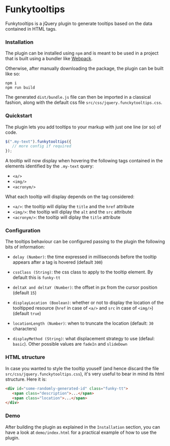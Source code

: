 # Funkytooltips

Funkytooltips is a jQuery plugin to generate tooltips based on the data contained in HTML tags. 

### Installation

The plugin can be installed using `npm` and is meant to be used in a project that is built using a bundler like [Webpack](https://webpack.js.org/).

Otherwise, after manually downloading the package, the plugin can be built like so:

```
npm i
npm run build
```

The generated `dist/bundle.js` file can then be imported in a classical fashion, along with the default css file `src/css/jquery.funckytooltips.css`.

### Quickstart

The plugin lets you add tooltips to your markup with just one line (or so) of code.

```js
$(".my-text").funkytooltips({
   // more config if required
});
```

A tooltip will now display when hovering the following tags contained in the elements identified by the `.my-text` query: 

- `<a/>`
- `<img/>`
- `<acronym/>`

What each tooltip will display depends on the tag considered:

- `<a/>`: the tooltip will diplay the `title` and the `href` attribute
- `<img/>`: the tooltip will diplay the `alt` and the `src` attribute
- `<acronym/>`: the tooltip will diplay the `title` attribute

### Configuration

The tooltips behaviour can be configured passing to the plugin the following bits of information:

- `delay (Number)`: the time expressed in milliseconds before the tooltip appears after a tag is hovered (default `300`)

- `cssClass (String)`: the css class to apply to the tooltip element. By default this is `funky-tt`

- `deltaX and deltaY (Number)`: the offset in px from the cursor position (default `15`)

- `displayLocation (Boolean)`: whether or not to display the location of the tooltipped resource (`href` in case of `<a/>` and `src` in case of `<img/>`) (default `true`)

- `locationLength (Number)`: when to truncate the location (default: `30` characters)

- `displayMethod (String)`: what displacement strategy to use (defaul: `basic`). Other possible values are `fadeIn` and `slideDown`

### HTML structure

In case you wanted to style the tooltip youself (and hence discard the file `src/css/jquery.funckytooltips.css`), it's very useful to bear in mind its html structure. Here it is:

```html
<div id="some-randomly-generated-id" class="funky-tt">
   <span class="description">...</span>
   <span class="location">...</span>
</div>
```

### Demo

After building the plugin as explained in the `Installation` section, you can have a look at `demo/index.html` for a practical example of how to use the plugin.
